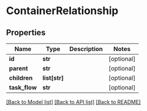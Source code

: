 # ContainerRelationship

## Properties

Name | Type | Description | Notes
------------ | ------------- | ------------- | -------------
**id** | **str** |  | [optional]
**parent** | **str** |  | [optional]
**children** | **list[str]** |  | [optional]
**task_flow** | **str** |  | [optional]

[[Back to Model list]](../README.md#documentation-for-models) [[Back to API list]](../README.md#documentation-for-api-endpoints) [[Back to README]](../README.md)
